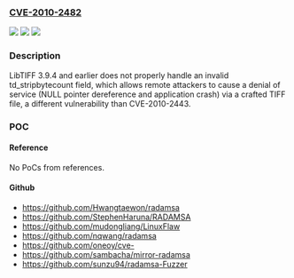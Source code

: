### [CVE-2010-2482](https://cve.mitre.org/cgi-bin/cvename.cgi?name=CVE-2010-2482)
![](https://img.shields.io/static/v1?label=Product&message=n%2Fa&color=blue)
![](https://img.shields.io/static/v1?label=Version&message=n%2Fa&color=blue)
![](https://img.shields.io/static/v1?label=Vulnerability&message=n%2Fa&color=brighgreen)

### Description

LibTIFF 3.9.4 and earlier does not properly handle an invalid td_stripbytecount field, which allows remote attackers to cause a denial of service (NULL pointer dereference and application crash) via a crafted TIFF file, a different vulnerability than CVE-2010-2443.

### POC

#### Reference
No PoCs from references.

#### Github
- https://github.com/Hwangtaewon/radamsa
- https://github.com/StephenHaruna/RADAMSA
- https://github.com/mudongliang/LinuxFlaw
- https://github.com/nqwang/radamsa
- https://github.com/oneoy/cve-
- https://github.com/sambacha/mirror-radamsa
- https://github.com/sunzu94/radamsa-Fuzzer

